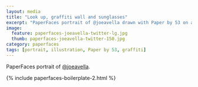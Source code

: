 ```yaml
---
layout: media
title: "Look up, graffiti wall and sunglasses"
excerpt: "PaperFaces portrait of @joeavella drawn with Paper by 53 on an iPad."
image: 
  feature: paperfaces-joeavella-twitter-lg.jpg
  thumb: paperfaces-joeavella-twitter-150.jpg
category: paperfaces
tags: [portrait, illustration, Paper by 53, graffiti]
---
```


PaperFaces portrait of [@joeavella](http://twitter.com/joeavella).

{% include paperfaces-boilerplate-2.html %}